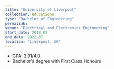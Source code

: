 ```yaml
---
title: "University of Liverpool"
collection: educations
type: "Bachelor of Engineering"
permalink:
venue: "Electrical and Electronics Engineering"
start_date: 2018.08
end_date: 2022.07
location: "Liverpool, UK"
---
```


- GPA: 3.91/4.0
- Bachelor's degree with First Class Honours
